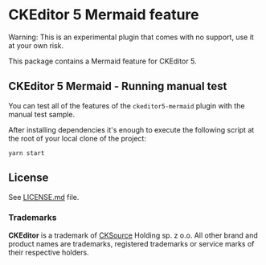 CKEditor 5 Mermaid feature
=================================

Warning: This is an experimental plugin that comes with no support, use it at your own risk.

This package contains a Mermaid feature for CKEditor 5.

## CKEditor 5 Mermaid - Running manual test

You can test all of the features of the `ckeditor5-mermaid` plugin with the manual test sample.

After installing dependencies it's enough to execute the following script at the root of your local clone of the project:

```
yarn start
```

## License

See [LICENSE.md](LICENSE.md) file.

### Trademarks

**CKEditor** is a trademark of [CKSource](https://cksource.com) Holding sp. z o.o. All other brand and product names are trademarks, registered trademarks or service marks of their respective holders.
